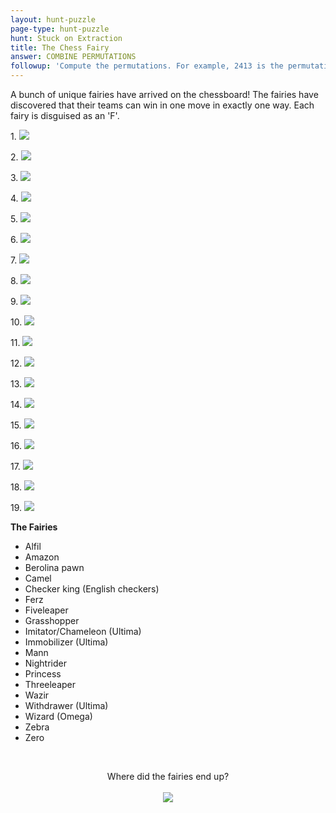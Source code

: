 ```yaml
---
layout: hunt-puzzle
page-type: hunt-puzzle
hunt: Stuck on Extraction
title: The Chess Fairy
answer: COMBINE PERMUTATIONS
followup: 'Compute the permutations. For example, 2413 is the permutation that transforms "abcd" into "bdac". "Combine" by indexing them into a sorted list of all permutations.'
---
```


<p class="puzzle-flavor">A bunch of unique fairies have arrived on the chessboard! The fairies have discovered that their teams can win in one move in exactly one way. Each fairy is disguised as an 'F'.</p>

<div class="chess-flexbox">
    <div class="chessboard">
        <p> 1. <img class="chessboard" src="../chessboards/board-01.svg"></p>
        <p> 2. <img class="chessboard" src="../chessboards/board-02.svg"></p>
        <p> 3. <img class="chessboard" src="../chessboards/board-03.svg"></p>
        <p> 4. <img class="chessboard" src="../chessboards/board-04.svg"></p>
        <p> 5. <img class="chessboard" src="../chessboards/board-05.svg"></p>
        <p> 6. <img class="chessboard" src="../chessboards/board-06.svg"></p>
        <p> 7. <img class="chessboard" src="../chessboards/board-07.svg"></p>
        <p> 8. <img class="chessboard" src="../chessboards/board-08.svg"></p>
        <p> 9. <img class="chessboard" src="../chessboards/board-09.svg"></p>
        <p>10. <img class="chessboard" src="../chessboards/board-10.svg"></p>
    </div>
    <div class="chessboard">
        <p>11. <img class="chessboard" src="../chessboards/board-11.svg"></p>
        <p>12. <img class="chessboard" src="../chessboards/board-12.svg"></p>
        <p>13. <img class="chessboard" src="../chessboards/board-13.svg"></p>
        <p>14. <img class="chessboard" src="../chessboards/board-14.svg"></p>
        <p>15. <img class="chessboard" src="../chessboards/board-15.svg"></p>
        <p>16. <img class="chessboard" src="../chessboards/board-16.svg"></p>
        <p>17. <img class="chessboard" src="../chessboards/board-17.svg"></p>
        <p>18. <img class="chessboard" src="../chessboards/board-18.svg"></p>
        <p>19. <img class="chessboard" src="../chessboards/board-19.svg"></p>
<div markdown="1">

**The Fairies**<br>

* Alfil
* Amazon
* Berolina pawn
* Camel
* Checker king (English checkers)
* Ferz
* Fiveleaper
* Grasshopper
* Imitator/Chameleon (Ultima)
* Immobilizer (Ultima)
* Mann
* Nightrider
* Princess
* Threeleaper
* Wazir
* Withdrawer (Ultima)
* Wizard (Omega)
* Zebra
* Zero
</div>
    </div>
</div>

<br>
<p style="text-align: center;">
    Where did the fairies end up?<br><br>
    <img class="chessboard" src="../chessboards/board-final.svg">
</p>